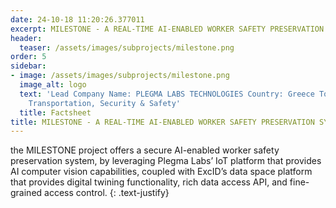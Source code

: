 ```yaml
---
date: 24-10-18 11:20:26.377011
excerpt: MILESTONE - A REAL-TIME AI-ENABLED WORKER SAFETY PRESERVATION SYSTEM
header:
  teaser: /assets/images/subprojects/milestone.png
order: 5
sidebar:
- image: /assets/images/subprojects/milestone.png
  image_alt: logo
  text: 'Lead Company Name: PLEGMA LABS TECHNOLOGIES Country: Greece Topic: Infrastructure,
    Transportation, Security & Safety'
  title: Factsheet
title: MILESTONE - A REAL-TIME AI-ENABLED WORKER SAFETY PRESERVATION SYSTEM
---
```

the MILESTONE project offers a secure AI-enabled worker safety preservation system, by leveraging Plegma Labs’ IoT platform that provides AI computer vision capabilities, coupled with ExcID’s data space platform that provides digital twining functionality, rich data access API, and fine-grained access control.
{: .text-justify}


